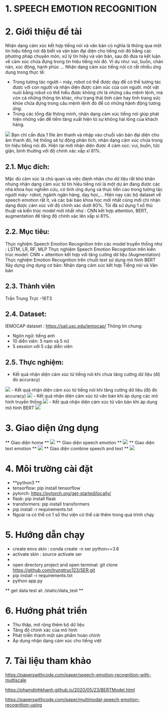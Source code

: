 
# 1. SPEECH EMOTION RECOGNITION
# 2. Giới thiệu đề tài
Nhận dạng cảm xúc kết hợp tiếng nói và văn bản có nghĩa là thông qua một tín hiệu tiếng nói đã biết và văn bản đại diện cho tiếng nói đó bằng các phương pháp chuyên môn, xử lý tín hiệu và văn bản, sau đó đưa ra kết luận về cảm xúc chứa đựng trong tín hiệu tiếng nói đó. Ví dụ như: vui, buồn, chán nản, xúc động, hạnh phúc … Nhận dạng cảm xúc tiếng nói có rất nhiều ứng dụng trong thực tế:
- Trong tương tác người – máy, robot có thể được dạy để có thể tương tác được với con người và nhận diện được cảm xúc của con người. một vật nuôi bằng robot có thể hiểu được không chỉ là những câu mệnh lệnh, mà còn cả những thông tin khác, như trạng thái tình cảm hay tình trạng sức khỏe chứa đựng trong câu mệnh lệnh đó để có những hành động tương ứng.
- Trong các tổng đài thông minh, nhận dạng cảm xúc tiếng nói giúp phát hiện những vấn đề tiềm tàng xuất hiện từ sự không hài lòng của khách hàng. 

<img src ='/display/home.png'>
Bạn chỉ cần đưa 1 file âm thanh và nhập vào chuỗi văn bản đại diện cho âm thanh đó, hệ thống sẽ tự động phân tích, nhận dạng cảm xúc chứa trong tín hiệu tiếng nói đó. Hiện tại mới nhận diện được 4 cảm xúc: vui, buồn, tức giận, bình thường với độ chính xác xấp xỉ 81%.

## 2.1. Mục đích:
Mặc dù cảm xúc là chủ quan và việc đánh nhãn cho dữ liệu rất khó khăn nhưng nhận dạng cảm xúc từ tín hiệu tiếng nói là một dự án đang được các nhà khoa học nghiên cứu, có tính ứng dụng và thực tiễn cao trong tương tác người máy- robot, ngành ngân hàng, dạy học,... Hiện nay các bộ dataset về speech emotion rất ít, và các bài báo khoa học mới nhất cũng mới chỉ nhận dạng được cảm xúc với độ chính xác dưới 80%. Tôi đã sử dụng 1 số thủ thuật và kiến trúc model mới nhất như : CNN kết hợp attention, BERT, augmentation để tăng độ chính xác lên xấp sỉ 81%.
## 2.2. Mục tiêu:
Thực nghiệm Speech Emotion Recognition trên các model truyền thống như : LSTM, LR, RF, MLP
Thực nghiệm Speech Emotion Recognition trên kiến trúc model: CNN + attention kết hợp với tăng cường dữ liệu (Augmentation)
Thực nghiệm Emotion Recognition trên chuỗi text sử dụng mô hình BERT
Xây dựng ứng dụng cơ bản: Nhận dạng cảm xúc kết hợp Tiếng nói và Văn bản
## 2.3. Thành viên
Trần Trung Trực -16T3
## 2.4. Dataset:
IEMOCAP dataset : https://sail.usc.edu/iemocap/
Thông tin chung:
- Ngôn ngữ: tiếng anh
- 10 diễn viên: 5 nam và 5 nữ
- 5 session với 5 cặp diễn viên
## 2.5. Thực nghiệm:
- Kết quả nhận diện cảm xúc từ tiếng nói khi chưa tăng cường dữ liệu (độ đo accuracy)
<img src ='/display/experiment_1.png'>
- Kết quả nhận diện cảm xúc từ tiếng nói khi tăng cường dữ liệu (độ đo accuracy)
<img src ='/display/experiment_2.png'>
- Kết quả nhận diện cảm xúc từ văn bản khi áp dụng các mô hình truyền thống
<img src ='/display/experiment_3.png'>
- Kết quả nhận diện cảm xúc từ văn bản khi áp dụng mô hình BERT
<img src ='/display/experiment_4.png'>

# 3. Giao diện ứng dụng
** Giao diện home **
<img src ='/display/home.png'>
** Giao diện speech emotion **
<img src ='/display/speech.png'>
** Giao diện text emotion **
<img src ='/display/text.png'>
** Giao diện combine speech and text **
<img src ='/display/combine.png'>

# 4. Môi trường cài đặt 
- **python3 **
- tensorflow: pip install tensorflow
- pytorch: https://pytorch.org/get-started/locally/
- flask: pip install flask
- transformers: pip install transformers
- pip install -r requirements.txt
- Ngoài ra có thể có 1 số thư viện có thể cài thêm trong quá trình chạy
# 5. Hướng dẫn chạy
- create envs skin : conda create -n ser python==3.6
- activate skin :   source activate ser
-
- open directory project and open terminal: git clone https://github.com/trungtruc123/SER.git
- pip install -r requirements.txt
- python app.py

** get data test at: /static/data_test **
# 6. Hướng phát triển
- Thu thập, mở rộng thêm bộ dữ liệu
- Tăng độ chính xác của mô hình
- Phát triển thành một sản phẩm hoàn chỉnh
- Áp dụng nhận dạng cảm xúc cho tiếng việt
# 7. Tài liệu tham khảo
https://paperswithcode.com/paper/speech-emotion-recognition-with-multiscale

https://phamdinhkhanh.github.io/2020/05/23/BERTModel.html

https://paperswithcode.com/paper/multimodal-speech-emotion-recognition-using